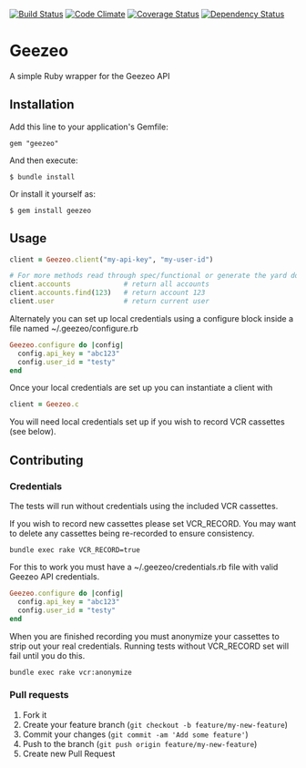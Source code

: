 [![Build Status](https://travis-ci.org/fuzz/geezeo.png?branch=master)](https://travis-ci.org/fuzz/geezeo)
[![Code Climate](https://codeclimate.com/github/fuzz/geezeo.png)](https://codeclimate.com/github/fuzz/geezeo)
[![Coverage Status](https://coveralls.io/repos/fuzz/geezeo/badge.png?branch=master)](https://coveralls.io/r/fuzz/geezeo?branch=master)
[![Dependency Status](https://gemnasium.com/fuzz/geezeo.png?travis)](https://gemnasium.com/fuzz/geezeo)

# Geezeo

A simple Ruby wrapper for the Geezeo API

## Installation

Add this line to your application's Gemfile:

    gem "geezeo"

And then execute:

    $ bundle install

Or install it yourself as:

    $ gem install geezeo

## Usage

```ruby
client = Geezeo.client("my-api-key", "my-user-id")

# For more methods read through spec/functional or generate the yard doc
client.accounts             # return all accounts
client.accounts.find(123)   # return account 123
client.user                 # return current user
```

Alternately you can set up local credentials using a configure block inside a
file named ~/.geezeo/configure.rb

```ruby
Geezeo.configure do |config|
  config.api_key = "abc123"
  config.user_id = "testy"
end
```

Once your local credentials are set up you can instantiate a client with

```ruby
client = Geezeo.c
```

You will need local credentials set up if you wish to record VCR cassettes
(see below).

## Contributing

### Credentials

The tests will run without credentials using the included VCR cassettes.

If you wish to record new cassettes please set VCR_RECORD. You may want to
delete any cassettes being re-recorded to ensure consistency.

	bundle exec rake VCR_RECORD=true

For this to work you must have a ~/.geezeo/credentials.rb file with valid
Geezeo API credentials.

```ruby
Geezeo.configure do |config|
  config.api_key = "abc123"
  config.user_id = "testy"
end
```

When you are finished recording you must anonymize your cassettes to strip out
your real credentials. Running tests without VCR_RECORD set will fail until
you do this.

	bundle exec rake vcr:anonymize

### Pull requests

1. Fork it
2. Create your feature branch (`git checkout -b feature/my-new-feature`)
3. Commit your changes (`git commit -am 'Add some feature'`)
4. Push to the branch (`git push origin feature/my-new-feature`)
5. Create new Pull Request
